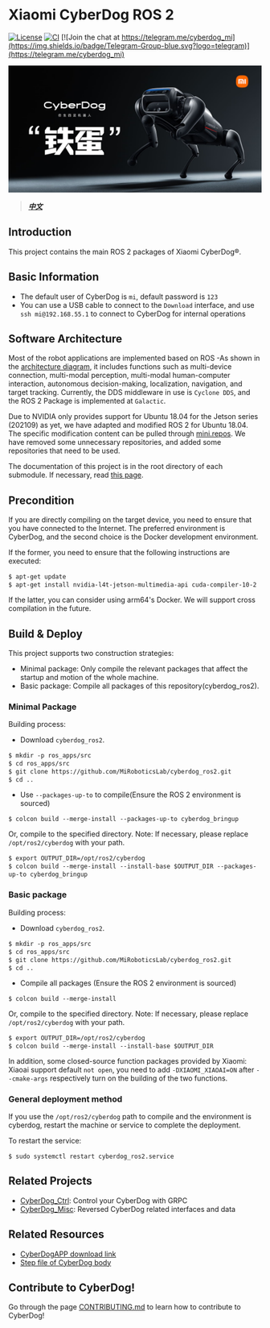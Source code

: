 # Xiaomi CyberDog ROS 2

[![License](https://img.shields.io/badge/License-Apache%202.0-orange)](https://choosealicense.com/licenses/apache-2.0/)
[![CI](https://github.com/homalozoa/cyberdog_ros2/actions/workflows/ci_check.yaml/badge.svg)](https://github.com/homalozoa/cyberdog_ros2/actions/workflows/ci_check.yaml)
[![Join the chat at https://telegram.me/cyberdog_mi](https://img.shields.io/badge/Telegram-Group-blue.svg?logo=telegram)](https://telegram.me/cyberdog_mi)

![CyberDogDog](tools/docs/cyberdog_poster.jpg)

> ***[中文](README.md)***

## Introduction

This project contains the main ROS 2 packages of Xiaomi CyberDog®.

## Basic Information

- The default user of CyberDog is `mi`, default password is `123`
- You can use a USB cable to connect to the `Download` interface, and use `ssh mi@192.168.55.1` to connect to CyberDog for internal operations

## Software Architecture 

Most of the robot applications are implemented based on ROS -As shown in the [architecture diagram](tools/docs/soft_arch.svg), it includes functions such as multi-device connection, multi-modal perception, multi-modal human-computer interaction, autonomous decision-making, localization, navigation, and target tracking. Currently, the DDS middleware in use is `Cyclone DDS`, and the ROS 2 Package is implemented at `Galactic`.

Due to NVIDIA only provides support for Ubuntu 18.04 for the Jetson series (202109) as yet, we have adapted and modified ROS 2 for Ubuntu 18.04. The specific modification content can be pulled through [mini.repos](tools/ros2_fork/mini.repos). We have removed some unnecessary repositories, and added some repositories that need to be used.

The documentation of this project is in the root directory of each submodule. If necessary, read [this page](https://github.com/MiRoboticsLab/cyberdog_ros2/wiki).

## Precondition

If you are directly compiling on the target device, you need to ensure that you have connected to the Internet. The preferred environment is CyberDog, and the second choice is the Docker development environment.

If the former, you need to ensure that the following instructions are executed:

```
$ apt-get update
$ apt-get install nvidia-l4t-jetson-multimedia-api cuda-compiler-10-2
```

If the latter, you can consider using arm64's Docker. We will support cross compilation in the future.

## Build & Deploy

This project supports two construction strategies:

- Minimal package: Only compile the relevant packages that affect the startup and motion of the whole machine.
- Basic package: Compile all packages of this repository(cyberdog_ros2).

### Minimal Package

Building process:

- Download `cyberdog_ros2`.

```
$ mkdir -p ros_apps/src
$ cd ros_apps/src
$ git clone https://github.com/MiRoboticsLab/cyberdog_ros2.git
$ cd ..
```

- Use `--packages-up-to` to compile(Ensure the ROS 2 environment is sourced)

```
$ colcon build --merge-install --packages-up-to cyberdog_bringup
```

Or, compile to the specified directory. Note: If necessary, please replace `/opt/ros2/cyberdog` with your path.

```
$ export OUTPUT_DIR=/opt/ros2/cyberdog
$ colcon build --merge-install --install-base $OUTPUT_DIR --packages-up-to cyberdog_bringup
```

### Basic package

Building process:

- Download `cyberdog_ros2`.

```
$ mkdir -p ros_apps/src
$ cd ros_apps/src
$ git clone https://github.com/MiRoboticsLab/cyberdog_ros2.git
$ cd ..
```

- Compile all packages (Ensure the ROS 2 environment is sourced)

```
$ colcon build --merge-install
```

Or, compile to the specified directory. Note: If necessary, please replace `/opt/ros2/cyberdog` with your path.

```
$ export OUTPUT_DIR=/opt/ros2/cyberdog
$ colcon build --merge-install --install-base $OUTPUT_DIR
```

In addition, some closed-source function packages provided by Xiaomi: Xiaoai support default `not open`, you need to add `-DXIAOMI_XIAOAI=ON` after `--cmake-args` respectively turn on the building of the two functions.

### General deployment method

If you use the `/opt/ros2/cyberdog` path to compile and the environment is cyberdog, restart the machine or service to complete the deployment.

To restart the service:

```
$ sudo systemctl restart cyberdog_ros2.service
```

## Related Projects

- [CyberDog_Ctrl](https://github.com/Karlsx/CyberDog_Ctrl): Control your CyberDog with GRPC
- [CyberDog_Misc](https://github.com/zbwu/cyberdog_misc): Reversed CyberDog related interfaces and data

## Related Resources

- [CyberDogAPP download link](http://cdn.cnbj1.fds.api.mi-img.com/ota-packages/apk/cyberdog_app.apk)
- [Step file of CyberDog body](https://cdn.cnbj2m.fds.api.mi-img.com/cyberdog-package/packages/doc_materials/cyber_dog_body.stp)

## Contribute to CyberDog!

Go through the page [CONTRIBUTING.md](CONTRIBUTING.md) to learn how to contribute to CyberDog!
